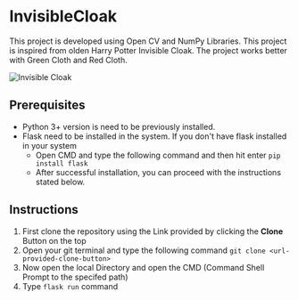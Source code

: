 # InvisibleCloak

This project is developed using Open CV and NumPy Libraries. This project is inspired from olden Harry Potter Invisible Cloak. The project works better with Green Cloth and Red Cloth. 

![Invisible Cloak](https://github.com/saikiran1224/InvisibleCloak/blob/master/demo_video.gif)

## Prerequisites

- Python 3+ version is need to be previously installed.
- Flask need to be installed in the system. If you don't have flask installed in your system
  - Open CMD and type the following command and then hit enter
    ``` pip install flask ```
  - After successful installation, you can proceed with the instructions stated below.

## Instructions

 1. First clone the repository using the Link provided by clicking the **Clone** Button on the top
 2. Open your git terminal and type the following command 
   ``` git clone <url-provided-clone-button> ```
 3. Now open the local Directory and open the CMD (Command Shell Prompt to the specifed path)
 4. Type ``` flask run ``` command
 
 